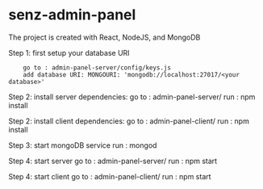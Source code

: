 # senz-admin-panel

The project is created with React, NodeJS, and MongoDB

Step 1: first setup your database URI

        go to : admin-panel-server/config/keys.js
        add database URI: MONGOURI: 'mongodb://localhost:27017/<your database>'
        
Step 2: install server dependencies:
        go to : admin-panel-server/
        run : npm install

Step 2: install client dependencies:
        go to : admin-panel-client/
        run : npm install

Step 3: start mongoDB service
        run : mongod

Step 4: start server
        go to : admin-panel-server/
        run : npm start
        
Step 4: start client
        go to : admin-panel-client/
        run : npm start  
